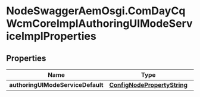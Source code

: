 # NodeSwaggerAemOsgi.ComDayCqWcmCoreImplAuthoringUIModeServiceImplProperties

## Properties

Name | Type | Description | Notes
------------ | ------------- | ------------- | -------------
**authoringUIModeServiceDefault** | [**ConfigNodePropertyString**](ConfigNodePropertyString.md) |  | [optional] 


